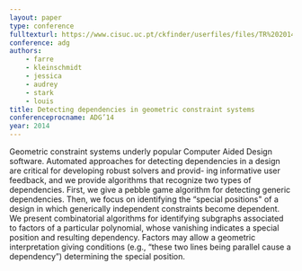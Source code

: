 ```yaml
---
layout: paper
type: conference
fulltexturl: https://www.cisuc.uc.pt/ckfinder/userfiles/files/TR%202014-01.pdf
conference: adg
authors:
    - farre
    - kleinschmidt
    - jessica
    - audrey
    - stark
    - louis
title: Detecting dependencies in geometric constraint systems
conferenceprocname: ADG’14
year: 2014
---
```


Geometric constraint systems underly popular Computer Aided Design software. Automated
approaches for detecting dependencies in a design are critical for developing robust
solvers and provid- ing informative user feedback, and we provide algorithms that
recognize two types of dependencies. First, we give a pebble game algorithm for detecting
generic dependencies. Then, we focus on identifying the “special positions" of a design
in which generically independent constraints become dependent. We present combinatorial
algorithms for identifying subgraphs associated to factors of a particular polynomial,
whose vanishing indicates a special position and resulting dependency. Factors may allow
a geometric interpretation giving conditions (e.g., “these two lines being parallel cause
a dependency”) determining the special position.
